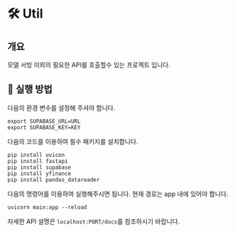# 🛠️ Util
## 개요
모델 서빙 이외의 필요한 API를 호출할수 있는 프로젝트 입니다. 

## 🚀 실행 방법
다음의 환경 변수를 설정해 주셔야 합니다. 
```
export SUPABASE_URL=URL
export SUPABASE_KEY=KEY
```

다음의 코드를 이용하여 필수 패키지를 설치합니다. 
```
pip install uvicon
pip install fastapi
pip install supabase
pip install yfinance
pip install pandas_datareader
```

다음의 명령어를 이용하여 실행해주시면 됩니다. 현재 경로는 app 내에 있어야 합니다. 
```
uvicorn main:app --reload 
```

자세한 API 설명은 `localhost:PORT/docs`를 참조하시기 바랍니다. 